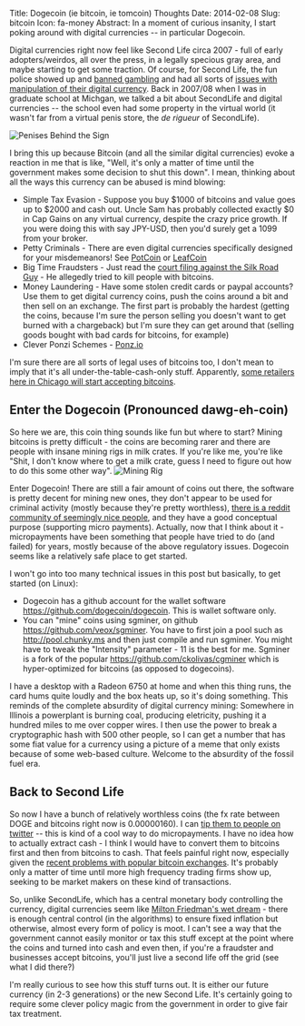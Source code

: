 Title: Dogecoin (ie bitcoin, ie tomcoin) Thoughts
Date: 2014-02-08
Slug: bitcoin
Icon: fa-money
Abstract: In a moment of curious insanity, I start poking around with digital currencies -- in particular Dogecoin. 

Digital currencies right now feel like Second Life circa 2007 - full of early adopters/weirdos, all over the press, in a legally specious gray area, and maybe starting to get some traction. Of course, for Second Life, the fun police showed up and [banned gambling](http://techcrunch.com/2007/07/25/second-life-bans-gambling-following-fbi-investigation/) and had all sorts of [issues with manipulation of their digital currency](http://gwynethllewelyn.net/2013/05/17/financial-crisis-in-second-life-ended-linden-lab-launches-linden-dollar-authorized-reseller-program/). Back in 2007/08 when I was in graduate school at Michgan, we talked a bit about SecondLife and digital currencies -- the school even had some property in the virtual world (it wasn't far from a virtual penis store, the *de rigueur* of SecondLife).

![Penises Behind the Sign](|filename|/images/secondlife.jpg)

I bring this up because Bitcoin (and all the similar digital currencies) evoke a reaction in me that is like, "Well, it's only a matter of time until the government makes some decision to shut this down". I mean, thinking about all the ways this currency can be abused is mind blowing:

* Simple Tax Evasion - Suppose you buy \$1000 of bitcoins and value goes up to \$2000 and cash out. Uncle Sam has probably collected exactly \$0 in Cap Gains on any virtual currency, despite the crazy price growth. If you were doing this with say JPY-USD, then you'd surely get a 1099 from your broker.
* Petty Criminals - There are even digital currencies specifically designed for your misdemeanors! See [PotCoin](http://www.potcoin.info) or [LeafCoin](http://leafco.in/)
* Big Time Fraudsters - Just read the [court filing against the Silk Road Guy](https://www.documentcloud.org/documents/801103-172770276-ulbricht-criminal-complaint.html) - He allegedly tried to kill people with bitcoins.
* Money Laundering - Have some stolen credit cards or paypal accounts? Use them to get digital currency coins, push the coins around a bit and then sell on an exchange. The first part is probably the hardest (getting the coins, because I'm sure the person selling you doesn't want to get burned with a chargeback) but I'm sure they can get around that (selling goods bought with bad cards for bitcoins, for example)
* Clever Ponzi Schemes - [Ponz.io](http://ponzi.io/index2.html)

I'm sure there are all sorts of legal uses of bitcoins too, I don't mean to imply that it's all under-the-table-cash-only stuff. Apparently, [some retailers here in Chicago will start accepting bitcoins](http://www.chicagobusiness.com/article/20130613/NEWS08/130619907/where-you-can-shop-with-bitcoin-in-chicago).

Enter the Dogecoin (Pronounced dawg-eh-coin)
---------------------
So here we are, this coin thing sounds like fun but where to start? Mining bitcoins is pretty difficult - the coins are becoming rarer and there are people with insane mining rigs in milk crates. If you're like me, you're like "Shit, I don't know where to get a milk crate, guess I need to figure out how to do this some other way". 
![Mining Rig](|filename|/images/mining_rig.png)

Enter Dogecoin! There are still a fair amount of coins out there, the software is pretty decent for mining new ones, they don't appear to be used for criminal activity (mostly because they're pretty worthless), [there is a reddit community of seemingly nice people](http://www.reddit.com/r/dogecoin), and they have a good conceptual purpose (supporting micro payments). Actually, now that I think about it - micropayments have been something that people have tried to do (and failed) for years, mostly because of the above regulatory issues. Dogecoin seems like a relatively safe place to get started.

I won't go into too many technical issues in this post but basically, to get started (on Linux):

* Dogecoin has a github account for the wallet software <https://github.com/dogecoin/dogecoin>. This is wallet software only. 
* You can "mine" coins using sgminer, on github <https://github.com/veox/sgminer>. You have to first join a pool such as <http://pool.chunky.ms> and then just compile and run sgminer. You might have to tweak the "Intensity" parameter - 11 is the best for me. Sgminer is a fork of the popular <https://github.com/ckolivas/cgminer> which is hyper-optimized for bitcoins (as opposed to dogecoins).

I have a desktop with a Radeon 6750 at home and when this thing runs, the card hums quite loudly and the box heats up, so it's doing something. This reminds of the complete absurdity of digital currency mining: Somewhere in Illinois a powerplant is burning coal, producing eletricity, pushing it a hundred miles to me over copper wires. I then use the power to break a cryptographic hash with 500 other people, so I can get a number that has some fiat value for a currency using a picture of a meme that only exists because of some web-based culture. Welcome to the absurdity of the fossil fuel era.

Back to Second Life
--------------------------
So now I have a bunch of relatively worthless coins (the fx rate between DOGE and bitcoins right now is 0.00000160). I can [tip them to people on twitter](https://twitter.com/tipdoge) -- this is kind of a cool way to do micropayments. I have no idea how to actually extract cash - I think I would have to convert them to bitcoins first and then from bitcoins to cash. That feels painful right now, especially given the [recent problems with popular bitcoin exchanges](http://www.businessinsider.com/mtgox-halts-withdrawals-2014-2). It's probably only a matter of time until more high frequency trading firms show up, seeking to be market makers on these kind of transactions.

So, unlike SecondLife, which has a central monetary body controlling the currency, digital currencies seem like [Milton Friedman's wet dream](http://en.wikipedia.org/wiki/Friedman's_k-percent_rule) - there is enough central control (in the algorithms) to ensure fixed inflation but otherwise, almost every form of policy is moot. I can't see a way that the government cannot easily monitor or tax this stuff except at the point where the coins and turned into cash and even then, if you're a fraudster and businesses accept bitcoins, you'll just live a second life off the grid (see what I did there?)

I'm really curious to see how this stuff turns out. It is either our future currency (in 2-3 generations) or the new Second Life. It's certainly going to require some clever policy magic from the government in order to give fair tax treatment.
